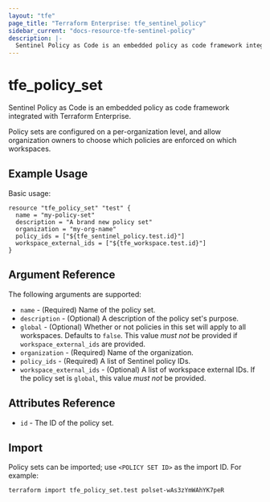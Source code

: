 ```yaml
---
layout: "tfe"
page_title: "Terraform Enterprise: tfe_sentinel_policy"
sidebar_current: "docs-resource-tfe-sentinel-policy"
description: |-
  Sentinel Policy as Code is an embedded policy as code framework integrated with Terraform Enterprise.
---
```


# tfe_policy_set

Sentinel Policy as Code is an embedded policy as code framework integrated
with Terraform Enterprise.

Policy sets are configured on a per-organization level, and allow organization
owners to choose which policies are enforced on which workspaces.

## Example Usage

Basic usage:

```hcl
resource "tfe_policy_set" "test" {
  name = "my-policy-set"
  description = "A brand new policy set"
  organization = "my-org-name"
  policy_ids = ["${tfe_sentinel_policy.test.id}"]
  workspace_external_ids = ["${tfe_workspace.test.id}"]
}
```

## Argument Reference

The following arguments are supported:

* `name` - (Required) Name of the policy set.
* `description` - (Optional) A description of the policy set's purpose.
* `global` - (Optional) Whether or not policies in this set will apply to
  all workspaces. Defaults to `false`. This value _must not_ be provided if `workspace_external_ids` are provided.
* `organization` - (Required) Name of the organization.
* `policy_ids` - (Required) A list of Sentinel policy IDs.
* `workspace_external_ids` - (Optional) A list of workspace external IDs. If the policy set is
  `global`, this value _must not_ be provided.

## Attributes Reference

* `id` - The ID of the policy set.

## Import

Policy sets can be imported; use `<POLICY SET ID>` as the import ID. For example:

```shell
terraform import tfe_policy_set.test polset-wAs3zYmWAhYK7peR
```
